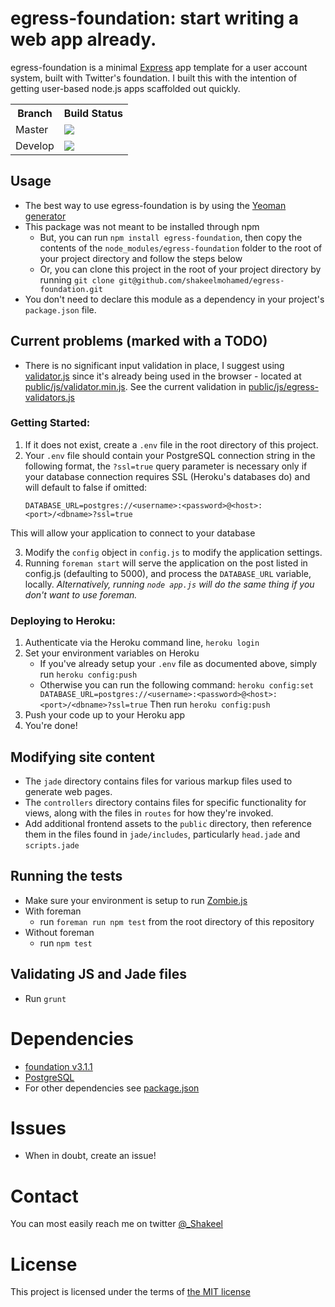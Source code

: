 egress-foundation: start writing a web app already.
====

egress-foundation is a minimal [Express](http://expressjs.com/) app template for a user account system, built with Twitter's foundation.
I built this with the intention of getting user-based node.js apps scaffolded out quickly.

<table>
    <tr>
        <th>Branch</th>
        <th>Build Status</th>
    </tr>
    <tr>
        <td>Master</td>
        <td>
            <img src="https://travis-ci.org/shakeelmohamed/egress-foundation.png?branch=master" />
        </td>
    </tr>
    <tr>
        <td>Develop</td>
        <td>
            <img src="https://travis-ci.org/shakeelmohamed/egress-foundation.png?branch=develop" />
        </td>
    </tr>
</table>

## Usage
* The best way to use egress-foundation is by using the [Yeoman generator](http://github.com/shakeelmohamed/generator-egress)
* This package was not meant to be installed through npm
    * But, you can run `npm install egress-foundation`, then copy the contents of the `node_modules/egress-foundation` folder to the root of your project directory and follow the steps below
    * Or, you can clone this project in the root of your project directory by running `git clone git@github.com/shakeelmohamed/egress-foundation.git`
* You don't need to declare this module as a dependency in your project's `package.json` file.

## Current problems (marked with a TODO)

* There is no significant input validation in place, I suggest using [validator.js](https://github.com/chriso/validator.js) since it's already being used in the browser - located at [public/js/validator.min.js](public/js/validator.min.js).
See the current validation in [public/js/egress-validators.js](public/js/egress-validators.js)

### Getting Started:

1. If it does not exist, create a `.env` file in the root directory of this project.
2. Your `.env` file should contain your PostgreSQL connection string in the following format, the `?ssl=true` query parameter is necessary only if your database connection requires SSL (Heroku's databases do) and will default to false if omitted:
    ```
    DATABASE_URL=postgres://<username>:<password>@<host>:<port>/<dbname>?ssl=true
    ```
This will allow your application to connect to your database

3. Modify the `config` object in `config.js` to modify the application settings.
4. Running `foreman start` will serve the application on the post listed in config.js (defaulting to 5000),
and process the `DATABASE_URL` variable, locally. *Alternatively, running `node app.js` will do the same thing if you don't want to use foreman.*

### Deploying to Heroku:

1. Authenticate via the Heroku command line, `heroku login`
2. Set your environment variables on Heroku
    * If you've already setup your `.env` file as documented above, simply run `heroku config:push`
    * Otherwise you can run the following command:
    `heroku config:set DATABASE_URL=postgres://<username>:<password>@<host>:<port>/<dbname>?ssl=true`
    Then run `heroku config:push`
3. Push your code up to your Heroku app
4. You're done!

## Modifying site content

* The `jade` directory contains files for various markup files used to generate web pages.
* The `controllers` directory contains files for specific functionality for views, along with the files in `routes` for how they're invoked.
* Add additional frontend assets to the `public` directory, then reference them in the files found in `jade/includes`, particularly `head.jade` and `scripts.jade`

## Running the tests

* Make sure your environment is setup to run [Zombie.js](http://zombie.labnotes.org/#Infection)
* With foreman
    * run `foreman run npm test` from the root directory of this repository
* Without foreman
    * run `npm test`

## Validating JS and Jade files

* Run `grunt`

# Dependencies

* [foundation v3.1.1](https://github.com/twbs/foundation/releases/tag/v3.1.1)
* [PostgreSQL](http://www.postgresql.org/)
* For other dependencies see [package.json](package.json)

# Issues

* When in doubt, create an issue!

# Contact

You can most easily reach me on twitter [@_Shakeel](http://twitter.com/_Shakeel)

# License

This project is licensed under the terms of [the MIT license](LICENSE)
